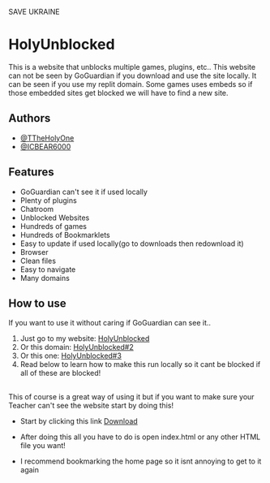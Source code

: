 SAVE UKRAINE

# HolyUnblocked

This is a website that unblocks multiple games, plugins, etc.. This website can not be seen by GoGuardian if you download and use the site locally. It can be seen if you use my replit domain. Some games uses embeds so if those embedded sites get blocked we will have to find a new site. 

## Authors

- [@TTheHolyOne](https://www.github.com/ttheholyone)
- [@ICBEAR6000](https://www.replit.com/@ICBEAR6000)


## Features

- GoGuardian can't see it if used locally
- Plenty of plugins
- Chatroom
- Unblocked Websites
- Hundreds of games
- Hundreds of Bookmarklets
- Easy to update if used locally(go to downloads then redownload it)
- Browser
- Clean files
- Easy to navigate
- Many domains


## How to use
If you want to use it without caring if GoGuardian can see it..<br/>
1. Just go to my website: [HolyUnblocked](https://holyunblocked.ttheholyone.repl.co/)<br/>
2. Or this domain: [HolyUnblocked#2](https://holymods.dev/holyunblocked/index.html)<br/>
3. Or this one: [HolyUnblocked#3](https://holyunblocker.ttheholyone.repl.co)<br/>
4. Read below to learn how to make this run locally so it cant be blocked if all of these are blocked!
## 
This of course is a great way of using it but if you want to make sure your Teacher can't see the website start by doing this!

- Start by clicking this link [Download](https://github.com/TTheHolyOne/holyunblocked/archive/refs/heads/main.zip) 

- After doing this all you have to do is open index.html or any other HTML file you want!
- I recommend bookmarking the home page so it isnt annoying to get to it again
